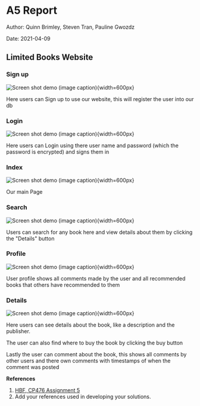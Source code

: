 # A5 Report

Author: Quinn Brimley, Steven Tran, Pauline Gwozdz

Date: 2021-04-09

## Limited Books Website
### Sign up


![Screen shot demo (image caption)](images/T1.1.png){width=600px}

<p>Here users can Sign up to use our website, this will register the user into our db </p>

### Login

![Screen shot demo (image caption)](images/T1.1.png){width=600px}
 
 <p>Here users can Login using there user name and password (which the password is encrypted) and signs them in </p>

### Index 

![Screen shot demo (image caption)](images/T1.1.png){width=600px}

<p>Our main Page</p>

### Search

![Screen shot demo (image caption)](images/T1.1.png){width=600px}

<p>Users can search for any book here and view details about them by clicking the "Details" button </p>

### Profile

![Screen shot demo (image caption)](images/T1.1.png){width=600px}

<p>User profile shows all comments made by the user and all recommended books that others have recommended to them</p>

### Details

![Screen shot demo (image caption)](images/T1.1.png){width=600px}

<p>Here users can see details about the book, like a description and the publisher.</p>
<p>The user can also find where to buy the book by clicking the buy button </p>
<p>Lastly the user can comment about the book, this shows all comments by other users and there own comments with timestamps of when the comment was posted</p>

**References**

1. [HBF, CP476 Assignment 5](a5.html)
2. Add your references used in developing your solutions. 
